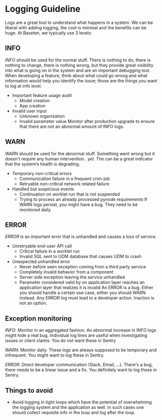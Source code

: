 # Logging Guideline
Logs are a great tool to understand what happens in a system. We can be liberal with adding logging, the cost is minimal and the benefits can be huge. At Baseten, we typically use 3 levels:

## INFO
*INFO* should be used for the normal stuff. There is nothing to do, there is nothing to change, there is nothing wrong, but they provide great visibility into what is going on in the system and are an important debugging tool. When developing a feature, think about what could go wrong and what information would help you identify the issue; those are the things you want to log at info level.
* Important feature usage audit
  * Model creation
  * App creation
* Invalid user input
  * Unknown organization
  * Invalid parameter value
Monitor after production upgrade to ensure that there are not an abnormal amount of INFO logs.

## WARN
*WARN* should be used for the abnormal stuff. Something went wrong but it doesn't require any human intervention.. *yet*. The can be a great indicator that the system’s health is degrading.
* Temporary non-critical errors
  * Communication failure in a frequent cron-job
  * Retryable non-critical network related failure
* Handled but suspicious events
  * Continuation on worklet run that is not suspended
  * Trying to process an already processed pynode requirements
If WARN logs persist, you might have a bug. They need to be monitored daily.

## ERROR
*ERROR* is an important error that is unhandled and causes a loss of service.
* Unretryable end-user API call
  * Critical failure in a worklet run
  * Invalid SQL sent to UDM database that causes UDM to crash
* Unexpected unhandled error
  * Never before seen exception coming from a third party service
  * Completely invalid behavior from a component
  * Server side exception leaving the service unhandled
  * Parameter considered valid by on application layer reaches an application layer that realizes it is invalid
An ERROR is a bug. Either you should handle a certain use case, either you should WARN instead. Any ERROR log must lead to a developer action. Inaction is not an option.
## Exception monitoring
*INFO*: Monitor in an aggregated fashion. An abnormal increase in INFO logs might hide a real bug. Individual log lines are useful when investigating issues or client claims. You do not want these in Sentry

*WARN*: Monitor daily. These logs are always supposed to be temporary and infrequent. You might want to log these in Sentry.

*ERROR*: Direct developer communication (Slack, Email, ...). There's a bug, there needs to be a linear issue and a fix. You definitely want to log these in Sentry.

## Things to avoid
* Avoid logging in tight loops which have the potential of overwhelming the logging system and the application as well. In such cases one should collect requisite info in the loop and log after the loop.
